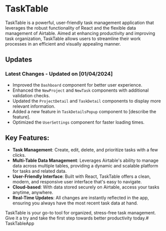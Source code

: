 # TaskTable

TaskTable is a powerful, user-friendly task management application that leverages the robust functionality of React and the flexible data management of Airtable. Aimed at enhancing productivity and improving task organization, TaskTable allows users to streamline their work processes in an efficient and visually appealing manner.

## Updates

### Latest Changes - Updated on [01/04/2024]

- Improved the `Dashboard` component for better user experience.
- Enhanced the `NewProject` and `NewTask` components with additional validation checks.
- Updated the `ProjectDetail` and `TaskDetail` components to display more relevant information.
- Added a new feature in `TaskDetailsPopup` component to [describe the feature].
- Optimized the `UserSettings` component for faster loading times.

## Key Features:

- **Task Management**: Create, edit, delete, and prioritize tasks with a few clicks.
- **Multi-Table Data Management**: Leverages Airtable's ability to manage data across multiple tables, providing a dynamic and scalable platform for tasks and related data.
- **User-Friendly Interface**: Built with React, TaskTable offers a clean, modern, and responsive user interface that's easy to navigate.
- **Cloud-based**: With data stored securely on Airtable, access your tasks anytime, anywhere.
- **Real-Time Updates**: All changes are instantly reflected in the app, ensuring you always have the most recent task data at hand.

TaskTable is your go-to tool for organized, stress-free task management. Give it a try and take the first step towards better productivity today.# TaskTableApp
